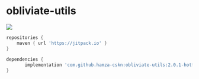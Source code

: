 # obliviate-utils
[![](https://jitpack.io/v/hamza-cskn/obliviate-utils.svg)](https://jitpack.io/#hamza-cskn/obliviate-utils)

```gradle
repositories {
	maven { url 'https://jitpack.io' }
}
    
dependencies {
       implementation 'com.github.hamza-cskn:obliviate-utils:2.0.1-hotfix'
}
```
